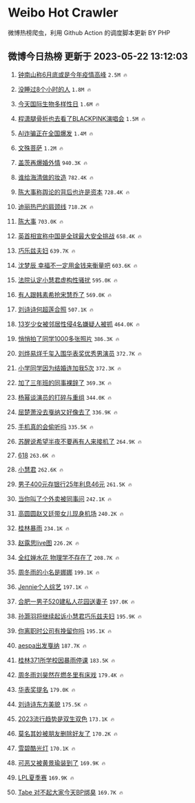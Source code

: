 # Weibo Hot Crawler 



微博热榜爬虫，利用 Github Action 的调度脚本更新 BY PHP 


## 微博今日热榜 更新于 2023-05-22 13:12:03 
1. [钟南山称6月底或是今年疫情高峰](https://s.weibo.com/weibo?q=%23%E9%92%9F%E5%8D%97%E5%B1%B1%E7%A7%B06%E6%9C%88%E5%BA%95%E6%88%96%E6%98%AF%E4%BB%8A%E5%B9%B4%E7%96%AB%E6%83%85%E9%AB%98%E5%B3%B0%23&t=31&band_rank=1&Refer=top) `2.5M 🔥` 

1. [没睡过8个小时的人](https://s.weibo.com/weibo?q=%E6%B2%A1%E7%9D%A1%E8%BF%878%E4%B8%AA%E5%B0%8F%E6%97%B6%E7%9A%84%E4%BA%BA&t=31&band_rank=2&Refer=top) `1.8M 🔥` 

1. [今天国际生物多样性日](https://s.weibo.com/weibo?q=%23%E4%BB%8A%E5%A4%A9%E5%9B%BD%E9%99%85%E7%94%9F%E7%89%A9%E5%A4%9A%E6%A0%B7%E6%80%A7%E6%97%A5%23&t=31&band_rank=3&Refer=top) `1.6M 🔥` 

1. [程潇腿骨折也去看了BLACKPINK演唱会](https://s.weibo.com/weibo?q=%23%E7%A8%8B%E6%BD%87%E8%85%BF%E9%AA%A8%E6%8A%98%E4%B9%9F%E5%8E%BB%E7%9C%8B%E4%BA%86BLACKPINK%E6%BC%94%E5%94%B1%E4%BC%9A%23&t=31&band_rank=4&Refer=top) `1.5M 🔥` 

1. [AI诈骗正在全国爆发](https://s.weibo.com/weibo?q=%23AI%E8%AF%88%E9%AA%97%E6%AD%A3%E5%9C%A8%E5%85%A8%E5%9B%BD%E7%88%86%E5%8F%91%23&t=31&band_rank=5&Refer=top) `1.4M 🔥` 

1. [文殊菩萨](https://s.weibo.com/weibo?q=%E6%96%87%E6%AE%8A%E8%8F%A9%E8%90%A8&t=31&band_rank=6&Refer=top) `1.2M 🔥` 

1. [盖茨再爆婚外情](https://s.weibo.com/weibo?q=%23%E7%9B%96%E8%8C%A8%E5%86%8D%E7%88%86%E5%A9%9A%E5%A4%96%E6%83%85%23&t=31&band_rank=7&Refer=top) `940.3K 🔥` 

1. [谁给海清做的妆造](https://s.weibo.com/weibo?q=%23%E8%B0%81%E7%BB%99%E6%B5%B7%E6%B8%85%E5%81%9A%E7%9A%84%E5%A6%86%E9%80%A0%23&t=31&band_rank=8&Refer=top) `782.4K 🔥` 

1. [陈大事称舆论的背后也许是资本](https://s.weibo.com/weibo?q=%23%E9%99%88%E5%A4%A7%E4%BA%8B%E7%A7%B0%E8%88%86%E8%AE%BA%E7%9A%84%E8%83%8C%E5%90%8E%E4%B9%9F%E8%AE%B8%E6%98%AF%E8%B5%84%E6%9C%AC%23&t=31&band_rank=9&Refer=top) `728.4K 🔥` 

1. [迪丽热巴的肩颈线](https://s.weibo.com/weibo?q=%23%E8%BF%AA%E4%B8%BD%E7%83%AD%E5%B7%B4%E7%9A%84%E8%82%A9%E9%A2%88%E7%BA%BF%23&t=31&band_rank=10&Refer=top) `718.2K 🔥` 

1. [陈大事](https://s.weibo.com/weibo?q=%E9%99%88%E5%A4%A7%E4%BA%8B&t=31&band_rank=11&Refer=top) `703.0K 🔥` 

1. [英首相宣称中国是全球最大安全挑战](https://s.weibo.com/weibo?q=%23%E8%8B%B1%E9%A6%96%E7%9B%B8%E5%AE%A3%E7%A7%B0%E4%B8%AD%E5%9B%BD%E6%98%AF%E5%85%A8%E7%90%83%E6%9C%80%E5%A4%A7%E5%AE%89%E5%85%A8%E6%8C%91%E6%88%98%23&t=31&band_rank=12&Refer=top) `658.4K 🔥` 

1. [巧乐兹夫妇](https://s.weibo.com/weibo?q=%E5%B7%A7%E4%B9%90%E5%85%B9%E5%A4%AB%E5%A6%87&t=31&band_rank=13&Refer=top) `639.7K 🔥` 

1. [沈梦辰 幸福不一定用金钱来衡量吧](https://s.weibo.com/weibo?q=%E6%B2%88%E6%A2%A6%E8%BE%B0%20%E5%B9%B8%E7%A6%8F%E4%B8%8D%E4%B8%80%E5%AE%9A%E7%94%A8%E9%87%91%E9%92%B1%E6%9D%A5%E8%A1%A1%E9%87%8F%E5%90%A7&t=31&band_rank=14&Refer=top) `603.6K 🔥` 

1. [法院认定小慧君虚构性骚扰](https://s.weibo.com/weibo?q=%23%E6%B3%95%E9%99%A2%E8%AE%A4%E5%AE%9A%E5%B0%8F%E6%85%A7%E5%90%9B%E8%99%9A%E6%9E%84%E6%80%A7%E9%AA%9A%E6%89%B0%23&t=31&band_rank=15&Refer=top) `595.0K 🔥` 

1. [有人跟韩素希抢宋慧乔了](https://s.weibo.com/weibo?q=%23%E6%9C%89%E4%BA%BA%E8%B7%9F%E9%9F%A9%E7%B4%A0%E5%B8%8C%E6%8A%A2%E5%AE%8B%E6%85%A7%E4%B9%94%E4%BA%86%23&t=31&band_rank=16&Refer=top) `569.0K 🔥` 

1. [刘诗诗何超莲合照](https://s.weibo.com/weibo?q=%23%E5%88%98%E8%AF%97%E8%AF%97%E4%BD%95%E8%B6%85%E8%8E%B2%E5%90%88%E7%85%A7%23&t=31&band_rank=17&Refer=top) `507.1K 🔥` 

1. [13岁少女被邻居性侵4名嫌疑人被抓](https://s.weibo.com/weibo?q=%2313%E5%B2%81%E5%B0%91%E5%A5%B3%E8%A2%AB%E9%82%BB%E5%B1%85%E6%80%A7%E4%BE%B54%E5%90%8D%E5%AB%8C%E7%96%91%E4%BA%BA%E8%A2%AB%E6%8A%93%23&t=31&band_rank=18&Refer=top) `464.0K 🔥` 

1. [悄悄拍了同学1000多张照片](https://s.weibo.com/weibo?q=%23%E6%82%84%E6%82%84%E6%8B%8D%E4%BA%86%E5%90%8C%E5%AD%A61000%E5%A4%9A%E5%BC%A0%E7%85%A7%E7%89%87%23&t=31&band_rank=19&Refer=top) `386.3K 🔥` 

1. [刘烨易烊千玺入围华表奖优秀男演员](https://s.weibo.com/weibo?q=%23%E5%88%98%E7%83%A8%E6%98%93%E7%83%8A%E5%8D%83%E7%8E%BA%E5%85%A5%E5%9B%B4%E5%8D%8E%E8%A1%A8%E5%A5%96%E4%BC%98%E7%A7%80%E7%94%B7%E6%BC%94%E5%91%98%23&t=31&band_rank=20&Refer=top) `372.7K 🔥` 

1. [小学同学因为结婚连加我5次](https://s.weibo.com/weibo?q=%23%E5%B0%8F%E5%AD%A6%E5%90%8C%E5%AD%A6%E5%9B%A0%E4%B8%BA%E7%BB%93%E5%A9%9A%E8%BF%9E%E5%8A%A0%E6%88%915%E6%AC%A1%23&t=31&band_rank=21&Refer=top) `372.3K 🔥` 

1. [加了三年班的同事裸辞了](https://s.weibo.com/weibo?q=%23%E5%8A%A0%E4%BA%86%E4%B8%89%E5%B9%B4%E7%8F%AD%E7%9A%84%E5%90%8C%E4%BA%8B%E8%A3%B8%E8%BE%9E%E4%BA%86%23&t=31&band_rank=22&Refer=top) `369.3K 🔥` 

1. [杨幂谈演员的打碎与重组](https://s.weibo.com/weibo?q=%23%E6%9D%A8%E5%B9%82%E8%B0%88%E6%BC%94%E5%91%98%E7%9A%84%E6%89%93%E7%A2%8E%E4%B8%8E%E9%87%8D%E7%BB%84%23&t=31&band_rank=23&Refer=top) `344.0K 🔥` 

1. [屈楚萧没去戛纳又好像去了](https://s.weibo.com/weibo?q=%23%E5%B1%88%E6%A5%9A%E8%90%A7%E6%B2%A1%E5%8E%BB%E6%88%9B%E7%BA%B3%E5%8F%88%E5%A5%BD%E5%83%8F%E5%8E%BB%E4%BA%86%23&t=31&band_rank=24&Refer=top) `336.9K 🔥` 

1. [手机真的会偷听吗](https://s.weibo.com/weibo?q=%23%E6%89%8B%E6%9C%BA%E7%9C%9F%E7%9A%84%E4%BC%9A%E5%81%B7%E5%90%AC%E5%90%97%23&t=31&band_rank=25&Refer=top) `335.5K 🔥` 

1. [苏醒说希望半夜不要再有人来接机了](https://s.weibo.com/weibo?q=%23%E8%8B%8F%E9%86%92%E8%AF%B4%E5%B8%8C%E6%9C%9B%E5%8D%8A%E5%A4%9C%E4%B8%8D%E8%A6%81%E5%86%8D%E6%9C%89%E4%BA%BA%E6%9D%A5%E6%8E%A5%E6%9C%BA%E4%BA%86%23&t=31&band_rank=26&Refer=top) `264.9K 🔥` 

1. [618](https://s.weibo.com/weibo?q=618&t=31&band_rank=27&Refer=top) `263.6K 🔥` 

1. [小慧君](https://s.weibo.com/weibo?q=%E5%B0%8F%E6%85%A7%E5%90%9B&t=31&band_rank=28&Refer=top) `262.6K 🔥` 

1. [男子400元存银行25年利息46元](https://s.weibo.com/weibo?q=%23%E7%94%B7%E5%AD%90400%E5%85%83%E5%AD%98%E9%93%B6%E8%A1%8C25%E5%B9%B4%E5%88%A9%E6%81%AF46%E5%85%83%23&t=31&band_rank=29&Refer=top) `261.5K 🔥` 

1. [当你叫了个外卖被同事问](https://s.weibo.com/weibo?q=%E5%BD%93%E4%BD%A0%E5%8F%AB%E4%BA%86%E4%B8%AA%E5%A4%96%E5%8D%96%E8%A2%AB%E5%90%8C%E4%BA%8B%E9%97%AE&t=31&band_rank=30&Refer=top) `242.1K 🔥` 

1. [高圆圆赵又廷带女儿现身机场](https://s.weibo.com/weibo?q=%23%E9%AB%98%E5%9C%86%E5%9C%86%E8%B5%B5%E5%8F%88%E5%BB%B7%E5%B8%A6%E5%A5%B3%E5%84%BF%E7%8E%B0%E8%BA%AB%E6%9C%BA%E5%9C%BA%23&t=31&band_rank=31&Refer=top) `240.2K 🔥` 

1. [桂林暴雨](https://s.weibo.com/weibo?q=%E6%A1%82%E6%9E%97%E6%9A%B4%E9%9B%A8&t=31&band_rank=32&Refer=top) `234.1K 🔥` 

1. [赵露思live图](https://s.weibo.com/weibo?q=%E8%B5%B5%E9%9C%B2%E6%80%9Dlive%E5%9B%BE&t=31&band_rank=33&Refer=top) `226.2K 🔥` 

1. [全红婵水花 物理学不存在了](https://s.weibo.com/weibo?q=%E5%85%A8%E7%BA%A2%E5%A9%B5%E6%B0%B4%E8%8A%B1%20%E7%89%A9%E7%90%86%E5%AD%A6%E4%B8%8D%E5%AD%98%E5%9C%A8%E4%BA%86&t=31&band_rank=34&Refer=top) `208.7K 🔥` 

1. [周冬雨的小名是娜娜](https://s.weibo.com/weibo?q=%23%E5%91%A8%E5%86%AC%E9%9B%A8%E7%9A%84%E5%B0%8F%E5%90%8D%E6%98%AF%E5%A8%9C%E5%A8%9C%23&t=31&band_rank=35&Refer=top) `199.1K 🔥` 

1. [Jennie个人综艺](https://s.weibo.com/weibo?q=%23Jennie%E4%B8%AA%E4%BA%BA%E7%BB%BC%E8%89%BA%23&t=31&band_rank=36&Refer=top) `197.1K 🔥` 

1. [合肥一男子520建私人花园送妻子](https://s.weibo.com/weibo?q=%23%E5%90%88%E8%82%A5%E4%B8%80%E7%94%B7%E5%AD%90520%E5%BB%BA%E7%A7%81%E4%BA%BA%E8%8A%B1%E5%9B%AD%E9%80%81%E5%A6%BB%E5%AD%90%23&t=31&band_rank=37&Refer=top) `197.0K 🔥` 

1. [孙灏羽将继续起诉小慧君巧乐兹夫妇](https://s.weibo.com/weibo?q=%23%E5%AD%99%E7%81%8F%E7%BE%BD%E5%B0%86%E7%BB%A7%E7%BB%AD%E8%B5%B7%E8%AF%89%E5%B0%8F%E6%85%A7%E5%90%9B%E5%B7%A7%E4%B9%90%E5%85%B9%E5%A4%AB%E5%A6%87%23&t=31&band_rank=38&Refer=top) `195.9K 🔥` 

1. [你离职时公司有挽留你吗](https://s.weibo.com/weibo?q=%23%E4%BD%A0%E7%A6%BB%E8%81%8C%E6%97%B6%E5%85%AC%E5%8F%B8%E6%9C%89%E6%8C%BD%E7%95%99%E4%BD%A0%E5%90%97%23&t=31&band_rank=39&Refer=top) `195.1K 🔥` 

1. [aespa出发戛纳](https://s.weibo.com/weibo?q=%23aespa%E5%87%BA%E5%8F%91%E6%88%9B%E7%BA%B3%23&t=31&band_rank=40&Refer=top) `187.7K 🔥` 

1. [桂林371所学校因暴雨停课](https://s.weibo.com/weibo?q=%23%E6%A1%82%E6%9E%97371%E6%89%80%E5%AD%A6%E6%A0%A1%E5%9B%A0%E6%9A%B4%E9%9B%A8%E5%81%9C%E8%AF%BE%23&t=31&band_rank=41&Refer=top) `183.5K 🔥` 

1. [周冬雨刘昊然在燃冬里有床戏](https://s.weibo.com/weibo?q=%23%E5%91%A8%E5%86%AC%E9%9B%A8%E5%88%98%E6%98%8A%E7%84%B6%E5%9C%A8%E7%87%83%E5%86%AC%E9%87%8C%E6%9C%89%E5%BA%8A%E6%88%8F%23&t=31&band_rank=42&Refer=top) `179.4K 🔥` 

1. [华表奖提名](https://s.weibo.com/weibo?q=%23%E5%8D%8E%E8%A1%A8%E5%A5%96%E6%8F%90%E5%90%8D%23&t=31&band_rank=43&Refer=top) `179.0K 🔥` 

1. [刘诗诗东方美貌](https://s.weibo.com/weibo?q=%23%E5%88%98%E8%AF%97%E8%AF%97%E4%B8%9C%E6%96%B9%E7%BE%8E%E8%B2%8C%23&t=31&band_rank=44&Refer=top) `175.5K 🔥` 

1. [2023流行趋势是双生双色](https://s.weibo.com/weibo?q=%232023%E6%B5%81%E8%A1%8C%E8%B6%8B%E5%8A%BF%E6%98%AF%E5%8F%8C%E7%94%9F%E5%8F%8C%E8%89%B2%23&t=31&band_rank=45&Refer=top) `173.1K 🔥` 

1. [莫名其妙被朋友删除好友了](https://s.weibo.com/weibo?q=%23%E8%8E%AB%E5%90%8D%E5%85%B6%E5%A6%99%E8%A2%AB%E6%9C%8B%E5%8F%8B%E5%88%A0%E9%99%A4%E5%A5%BD%E5%8F%8B%E4%BA%86%23&t=31&band_rank=46&Refer=top) `170.2K 🔥` 

1. [雪碧酷光灯](https://s.weibo.com/weibo?q=%23%E9%9B%AA%E7%A2%A7%E9%85%B7%E5%85%89%E7%81%AF%23&t=31&band_rank=47&Refer=top) `170.1K 🔥` 

1. [可恶又被黄景瑜装到了](https://s.weibo.com/weibo?q=%23%E5%8F%AF%E6%81%B6%E5%8F%88%E8%A2%AB%E9%BB%84%E6%99%AF%E7%91%9C%E8%A3%85%E5%88%B0%E4%BA%86%23&t=31&band_rank=48&Refer=top) `169.9K 🔥` 

1. [LPL夏季赛](https://s.weibo.com/weibo?q=LPL%E5%A4%8F%E5%AD%A3%E8%B5%9B&t=31&band_rank=49&Refer=top) `169.9K 🔥` 

1. [Tabe 对不起大家今天BP绑臭](https://s.weibo.com/weibo?q=Tabe%20%E5%AF%B9%E4%B8%8D%E8%B5%B7%E5%A4%A7%E5%AE%B6%E4%BB%8A%E5%A4%A9BP%E7%BB%91%E8%87%AD&t=31&band_rank=50&Refer=top) `169.7K 🔥` 


